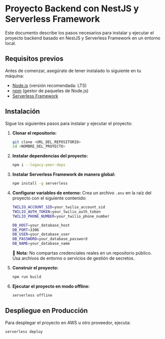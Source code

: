 # Proyecto Backend con NestJS y Serverless Framework

Este documento describe los pasos necesarios para instalar y ejecutar el proyecto backend basado en NestJS y Serverless Framework en un entorno local.

## Requisitos previos

Antes de comenzar, asegúrate de tener instalado lo siguiente en tu máquina:
- [Node.js](https://nodejs.org/) (versión recomendada: LTS)
- [npm](https://www.npmjs.com/) (gestor de paquetes de Node.js)
- [Serverless Framework](https://www.serverless.com/framework/docs/getting-started)

## Instalación

Sigue los siguientes pasos para instalar y ejecutar el proyecto:

1. **Clonar el repositorio:**
   ```sh
   git clone <URL_DEL_REPOSITORIO>
   cd <NOMBRE_DEL_PROYECTO>
   ```

2. **Instalar dependencias del proyecto:**
   ```sh
   npm i --legacy-peer-deps
   ```

3. **Instalar Serverless Framework de manera global:**
   ```sh
   npm install -g serverless
   ```

4. **Configurar variables de entorno:**
   Crea un archivo `.env` en la raíz del proyecto con el siguiente contenido:
   ```sh
   TWILIO_ACCOUNT_SID=your_twilio_account_sid
   TWILIO_AUTH_TOKEN=your_twilio_auth_token
   TWILIO_PHONE_NUMBER=your_twilio_phone_number
   
   DB_HOST=your_database_host
   DB_PORT=3306
   DB_USER=your_database_user
   DB_PASSWORD=your_database_password
   DB_NAME=your_database_name
   ```
   🔴 **Nota:** No compartas credenciales reales en un repositorio público. Usa archivos de entorno o servicios de gestión de secretos.

5. **Construir el proyecto:**
   ```sh
   npm run build
   ```

6. **Ejecutar el proyecto en modo offline:**
   ```sh
   serverless offline
   ```

## Despliegue en Producción
Para desplegar el proyecto en AWS u otro proveedor, ejecuta:
   ```sh
   serverless deploy
   ```